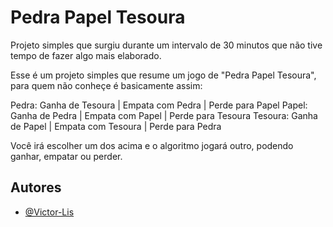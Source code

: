 # Pedra Papel Tesoura

Projeto simples que surgiu durante um intervalo de 30 minutos que não tive tempo de fazer algo mais elaborado.

Esse é um projeto simples que resume um jogo de "Pedra Papel Tesoura", para quem não conheçe é basicamente assim:

Pedra: Ganha de Tesoura | Empata com Pedra | Perde para Papel
Papel: Ganha de Pedra | Empata com Papel | Perde para Tesoura
Tesoura: Ganha de Papel | Empata com Tesoura | Perde para Pedra

Você irá escolher um dos acima e o algoritmo jogará outro, podendo ganhar, empatar ou perder.

## Autores
- [@Victor-Lis](https://github.com/Victor-Lis)
